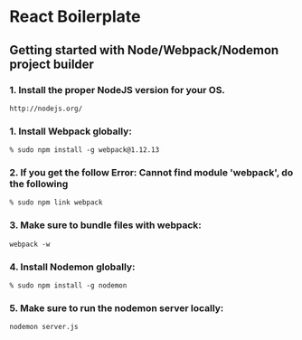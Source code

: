 # React Boilerplate
## Getting started with Node/Webpack/Nodemon project builder

### 1. Install the proper NodeJS version for your OS.

    http://nodejs.org/

### 1. Install Webpack globally:
    % sudo npm install -g webpack@1.12.13

### 2. If you get the follow Error: Cannot find module 'webpack', do the following

    % sudo npm link webpack

### 3. Make sure to bundle files with webpack:
    webpack -w

### 4. Install Nodemon globally:
    % sudo npm install -g nodemon

### 5. Make sure to run the nodemon server locally:
    nodemon server.js
